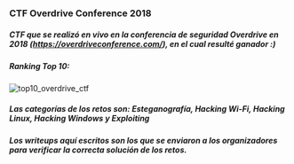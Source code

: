 ### CTF Overdrive Conference 2018

##### CTF que se realizó en vivo en la conferencia de seguridad Overdrive en 2018 (https://overdriveconference.com/), en el cual resulté ganador :)

##### Ranking Top 10:

![top10_overdrive_ctf](https://user-images.githubusercontent.com/38633962/42777106-5e88585a-8939-11e8-84a7-c33fc2d9f884.png)


##### Las categorías de los retos son: Esteganografía, Hacking Wi-Fi, Hacking Linux, Hacking Windows y Exploiting

##### Los writeups aquí escritos son los que se enviaron a los organizadores para verificar la correcta solución de los retos. 
